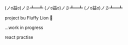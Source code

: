 (ノಠ益ಠ)ノ彡┻━┻
(ノಠ益ಠ)ノ彡┻━┻
(ノಠ益ಠ)ノ彡┻━┻

project bu Fluffy Lion 🦁

...work in progress


react practise 